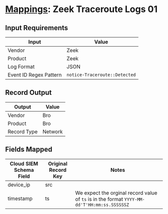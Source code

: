 # [Mappings](README.md): Zeek Traceroute Logs 01

## Input Requirements

|Input|Value|
|-----|-----|
|Vendor|Zeek|
|Product|Zeek|
|Log Format|JSON|
|Event ID Regex Pattern|`notice-Traceroute::Detected`|

## Record Output

|Output|Value|
|------|-----|
|Vendor|Bro|
|Product|Bro|
|Record Type|Network|

## Fields Mapped

|Cloud SIEM Schema Field|Original Record Key|Notes|
|-----------------------|-------------------|-----|
|device_ip|src||
|timestamp|ts|We expect the orginal record value of `ts` is in the format `YYYY-MM-dd'T'HH:mm:ss.SSSSSSZ`|

